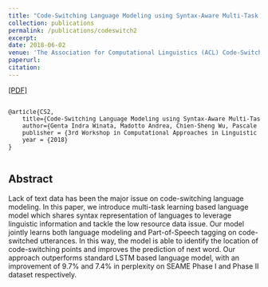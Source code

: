 ```yaml
---
title: "Code-Switching Language Modeling using Syntax-Aware Multi-Task Learning"
collection: publications
permalink: /publications/codeswitch2
excerpt: 
date: 2018-06-02
venue: 'The Association for Computational Linguistics (ACL) Code-Switching Workshop'
paperurl: 
citation: 
---
```

[[PDF]](https://arxiv.org/pdf/1805.12070.pdf)

<pre>
<small>
@article{CS2,
    title={Code-Switching Language Modeling using Syntax-Aware Multi-Task Learning},
    author={Genta Indra Winata, Madotto Andrea, Chien-Sheng Wu, Pascale Fung},
    publisher = {3rd Workshop in Computational Approaches in Linguistic Code-switching},
    year = {2018}
}
</small>
</pre>

## Abstract
Lack of text data has been the major issue on code-switching language modeling. In this paper, we introduce multi-task learning based language model which shares syntax representation of languages to leverage linguistic information and tackle the low resource data issue. Our model jointly learns both language modeling and Part-of-Speech tagging on code-switched utterances. In this way, the model is able to identify the location of code-switching points and improves the prediction of next word. Our approach outperforms standard LSTM based language model, with an improvement of 9.7% and 7.4% in perplexity on SEAME Phase I and Phase II dataset respectively.
